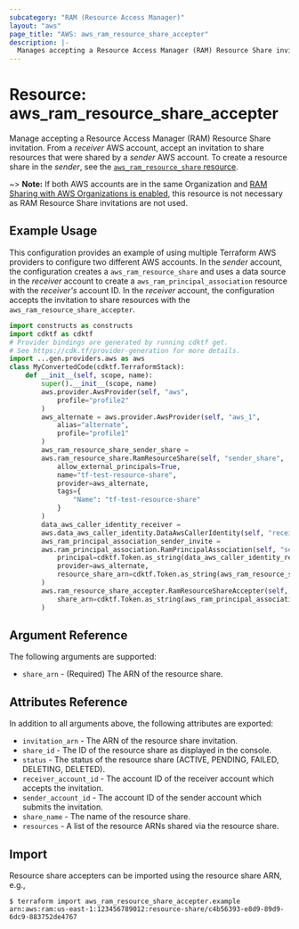 ```yaml
---
subcategory: "RAM (Resource Access Manager)"
layout: "aws"
page_title: "AWS: aws_ram_resource_share_accepter"
description: |-
  Manages accepting a Resource Access Manager (RAM) Resource Share invitation.
---
```


# Resource: aws_ram_resource_share_accepter

Manage accepting a Resource Access Manager (RAM) Resource Share invitation. From a _receiver_ AWS account, accept an invitation to share resources that were shared by a _sender_ AWS account. To create a resource share in the _sender_, see the [`aws_ram_resource_share` resource](/docs/providers/aws/r/ram_resource_share.html).

~> **Note:** If both AWS accounts are in the same Organization and [RAM Sharing with AWS Organizations is enabled](https://docs.aws.amazon.com/ram/latest/userguide/getting-started-sharing.html#getting-started-sharing-orgs), this resource is not necessary as RAM Resource Share invitations are not used.

## Example Usage

This configuration provides an example of using multiple Terraform AWS providers to configure two different AWS accounts. In the _sender_ account, the configuration creates a `aws_ram_resource_share` and uses a data source in the _receiver_ account to create a `aws_ram_principal_association` resource with the _receiver's_ account ID. In the _receiver_ account, the configuration accepts the invitation to share resources with the `aws_ram_resource_share_accepter`.

```python
import constructs as constructs
import cdktf as cdktf
# Provider bindings are generated by running cdktf get.
# See https://cdk.tf/provider-generation for more details.
import ...gen.providers.aws as aws
class MyConvertedCode(cdktf.TerraformStack):
    def __init__(self, scope, name):
        super().__init__(scope, name)
        aws.provider.AwsProvider(self, "aws",
            profile="profile2"
        )
        aws_alternate = aws.provider.AwsProvider(self, "aws_1",
            alias="alternate",
            profile="profile1"
        )
        aws_ram_resource_share_sender_share =
        aws.ram_resource_share.RamResourceShare(self, "sender_share",
            allow_external_principals=True,
            name="tf-test-resource-share",
            provider=aws_alternate,
            tags={
                "Name": "tf-test-resource-share"
            }
        )
        data_aws_caller_identity_receiver =
        aws.data_aws_caller_identity.DataAwsCallerIdentity(self, "receiver")
        aws_ram_principal_association_sender_invite =
        aws.ram_principal_association.RamPrincipalAssociation(self, "sender_invite",
            principal=cdktf.Token.as_string(data_aws_caller_identity_receiver.account_id),
            provider=aws_alternate,
            resource_share_arn=cdktf.Token.as_string(aws_ram_resource_share_sender_share.arn)
        )
        aws.ram_resource_share_accepter.RamResourceShareAccepter(self, "receiver_accept",
            share_arn=cdktf.Token.as_string(aws_ram_principal_association_sender_invite.resource_share_arn)
        )
```

## Argument Reference

The following arguments are supported:

* `share_arn` - (Required) The ARN of the resource share.

## Attributes Reference

In addition to all arguments above, the following attributes are exported:

* `invitation_arn` - The ARN of the resource share invitation.
* `share_id` - The ID of the resource share as displayed in the console.
* `status` - The status of the resource share (ACTIVE, PENDING, FAILED, DELETING, DELETED).
* `receiver_account_id` - The account ID of the receiver account which accepts the invitation.
* `sender_account_id` - The account ID of the sender account which submits the invitation.
* `share_name` - The name of the resource share.
* `resources` - A list of the resource ARNs shared via the resource share.

## Import

Resource share accepters can be imported using the resource share ARN, e.g.,

```
$ terraform import aws_ram_resource_share_accepter.example arn:aws:ram:us-east-1:123456789012:resource-share/c4b56393-e8d9-89d9-6dc9-883752de4767
```

<!-- cache-key: cdktf-0.17.0-pre.15 input-bfbfb12814a28ec070ccd262905c361b4817d29a3f6d26fadb52cbb979cf40ab -->